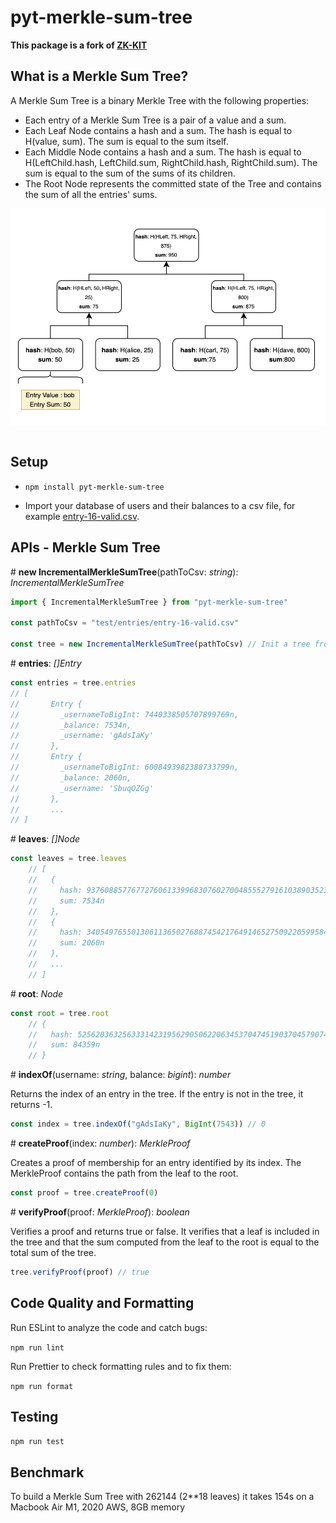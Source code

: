 # pyt-merkle-sum-tree

**This package is a fork of [ZK-KIT](https://github.com/privacy-scaling-explorations/zk-kit)**

## What is a Merkle Sum Tree?

A Merkle Sum Tree is a binary Merkle Tree with the following properties:

- Each entry of a Merkle Sum Tree is a pair of a value and a sum. 
- Each Leaf Node contains a hash and a sum. The hash is equal to H(value, sum). The sum is equal to the sum itself.
- Each Middle Node contains a hash and a sum. The hash is equal to H(LeftChild.hash, LeftChild.sum, RightChild.hash, RightChild.sum). The sum is equal to the sum of the sums of its children.
- The Root Node represents the committed state of the Tree and contains the sum of all the entries' sums.

<div align="center">
<img src="./imgs/mst.png" width="600" align="center" />
</div>
<br>

## Setup  

- ```npm install pyt-merkle-sum-tree``` 

- Import your database of users and their balances to a csv file, for example [entry-16-valid.csv](.test/entries/entry-16-valid.csv).

## APIs - Merkle Sum Tree

\# **new IncrementalMerkleSumTree**(pathToCsv: _string_): _IncrementalMerkleSumTree_

```typescript
import { IncrementalMerkleSumTree } from "pyt-merkle-sum-tree"

const pathToCsv = "test/entries/entry-16-valid.csv" 

const tree = new IncrementalMerkleSumTree(pathToCsv) // Init a tree from the entries in the csv file
```

\# **entries**: _[]Entry_

```typescript
const entries = tree.entries
// [
//       Entry {
//         _usernameToBigInt: 7440338505707899769n,
//         _balance: 7534n,
//         _username: 'gAdsIaKy'
//       },
//       Entry {
//         _usernameToBigInt: 6008493982388733799n,
//         _balance: 2060n,
//         _username: 'SbuqOZGg'
//       },
//       ...
// ]
```

\# **leaves**: _[]Node_

```typescript
const leaves = tree.leaves 
    // [
    //   {
    //     hash: 937608857767727606133996830760270048555279161038903523915984285975854603703n,
    //     sum: 7534n
    //   },
    //   {
    //     hash: 3405497655013061136502768874542176491465275092205995841574082657535821212714n,
    //     sum: 2060n
    //   },
    //   ...
    // ]
```

\# **root**: _Node_

```typescript
const root = tree.root 
    // {
    //   hash: 5256203632563331423195629050622063453704745190370457907459595269961493651429n,
    //   sum: 84359n
    // }
```

\# **indexOf**(username: _string_, balance: _bigint_): _number_

Returns the index of an entry in the tree. If the entry is not in the tree, it returns -1.

```typescript
const index = tree.indexOf("gAdsIaKy", BigInt(7543)) // 0
```

\# **createProof**(index: _number_): _MerkleProof_

Creates a proof of membership for an entry identified by its index. The MerkleProof contains the path from the leaf to the root.

```typescript
const proof = tree.createProof(0)
```

\# **verifyProof**(proof: _MerkleProof_): _boolean_

Verifies a proof and returns true or false.
It verifies that a leaf is included in the tree and that the sum computed from the leaf to the root is equal to the total sum of the tree.

```typescript
tree.verifyProof(proof) // true
```

## Code Quality and Formatting

Run ESLint to analyze the code and catch bugs:

```npm run lint```

Run Prettier to check formatting rules and to fix them:

```npm run format```

## Testing

```npm run test```

## Benchmark

To build a Merkle Sum Tree with 262144 (2**18 leaves) it takes 154s on a Macbook Air M1, 2020 AWS, 8GB memory
